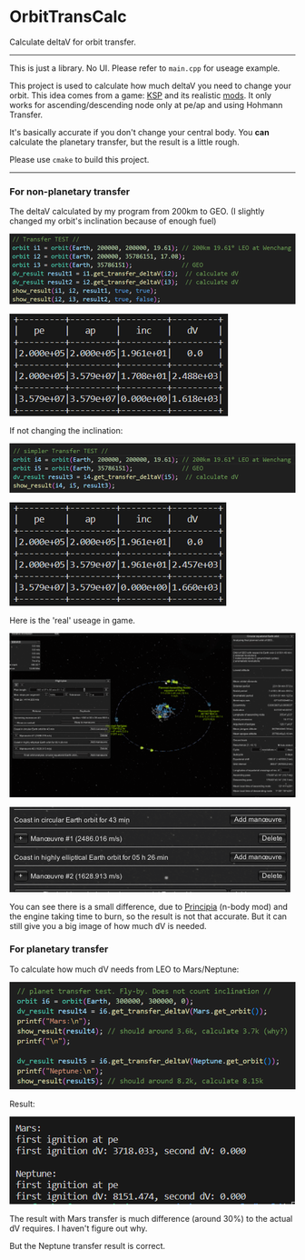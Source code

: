 # OrbitTransCalc

Calculate deltaV for orbit transfer.

---

This is just a library. No UI. Please refer to `main.cpp` for useage example.

This project is used to calculate how much deltaV you need to change your orbit. This idea comes from a game: [KSP](https://store.steampowered.com/app/220200/Kerbal_Space_Program/) and its realistic [mods](https://forum.kerbalspaceprogram.com/topic/190040-rp-1-realistic-progression-one-for-ksp-1123/). It only works for ascending/descending node only at pe/ap and using Hohmann Transfer.

It's basically accurate if you don't change your central body. You **can** calculate the planetary transfer, but the result is a little rough.

Please use `cmake` to build this project.

---

### For non-planetary transfer

The deltaV calculated by my program from 200km to GEO. (I slightly changed my orbit's inclination because of enough fuel)

![i1](./img/img1.png)

![i2](./img/img2.png)

If not changing the inclination:

![i5](./img/img5.png)

![i6](./img/img6.png)

Here is the 'real' useage in game.

![i3](./img/img3.png)

![i4](./img/img4.png)

You can see there is a small difference, due to [Principia](https://github.com/mockingbirdnest/Principia) (n-body mod) and the engine taking time to burn, so the result is not that accurate. But it can still give you a big image of how much dV is needed.

### For planetary transfer

To calculate how much dV needs from LEO to Mars/Neptune:

![img7](./img/img7.png)

Result:

![img8](./img/img8.png)

The result with Mars transfer is much difference (around 30%) to the actual dV requires. I haven't figure out why.

But the Neptune transfer result is correct.